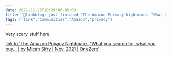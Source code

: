 ```yaml
---
date: 2021-11-23T10:29:06-05:00
title: "🔗linkblog: just finished 'The Amazon Privacy Nightmare. “What you search for, what you buy… | by Micah Sifry | Nov, 2021 | OneZero'"
tags: ["link","Communities","Amazon","privacy"]
---
```

Very scary stuff here.
 
[link to 'The Amazon Privacy Nightmare. “What you search for, what you buy… | by Micah Sifry | Nov, 2021 | OneZero'](https://onezero.medium.com/the-amazon-privacy-nightmare-4b5f6f788a44)
